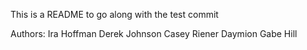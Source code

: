 This is a README to go along with the test commit

Authors:
Ira Hoffman 
Derek Johnson
Casey Riener
Daymion
Gabe Hill
